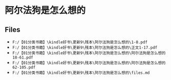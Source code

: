 # 阿尔法狗是怎么想的

## Files

- `F:/【01分类书籍】\kindle好书\更新9\残本\阿尔法狗是怎么想的\1-8.pdf`
- `F:/【01分类书籍】\kindle好书\更新9\残本\阿尔法狗是怎么想的\正文1-17.pdf`
- `F:/【01分类书籍】\kindle好书\更新9\残本\阿尔法狗是怎么想的\阿尔法狗是怎么想的18-61.pdf`
- `F:/【01分类书籍】\kindle好书\更新9\残本\阿尔法狗是怎么想的\阿尔法狗是怎么想的62-105.pdf`
- `F:/【01分类书籍】\kindle好书\更新9\残本\阿尔法狗是怎么想的\files.md`
